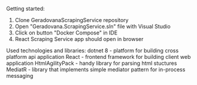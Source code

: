 Getting started:
1. Clone GeradovanaScrapingService repository
2. Open "Geradovana.ScrapingService.sln" file with Visual Studio
3. Click on button "Docker Compose" in IDE
4. React Scraping Service app should open in browser

Used technologies and libraries:
dotnet 8 - platform for building cross platform api application
React - frontend framework for building client web application
HtmlAgilityPack - handy library for parsing html stuctures
MediatR - library that implements simple mediator pattern for in-process messaging
